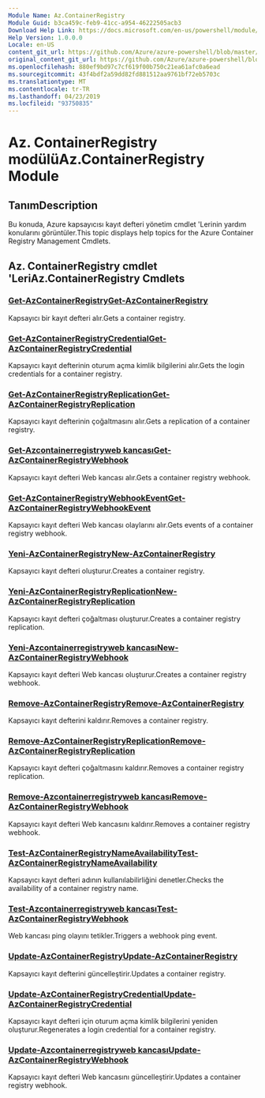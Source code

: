 ```yaml
---
Module Name: Az.ContainerRegistry
Module Guid: b3ca459c-feb9-41cc-a954-46222505acb3
Download Help Link: https://docs.microsoft.com/en-us/powershell/module/az.containerregistry
Help Version: 1.0.0.0
Locale: en-US
content_git_url: https://github.com/Azure/azure-powershell/blob/master/src/ContainerRegistry/ContainerRegistry/help/Az.ContainerRegistry.md
original_content_git_url: https://github.com/Azure/azure-powershell/blob/master/src/ContainerRegistry/ContainerRegistry/help/Az.ContainerRegistry.md
ms.openlocfilehash: 880ef9bd97c7cf619f00b750c21ea61afc0a6ead
ms.sourcegitcommit: 43f4bdf2a59dd82fd881512aa9761bf72eb5703c
ms.translationtype: MT
ms.contentlocale: tr-TR
ms.lasthandoff: 04/23/2019
ms.locfileid: "93750835"
---
```

# <span data-ttu-id="08655-101">Az. ContainerRegistry modülü</span><span class="sxs-lookup"><span data-stu-id="08655-101">Az.ContainerRegistry Module</span></span>
## <span data-ttu-id="08655-102">Tanım</span><span class="sxs-lookup"><span data-stu-id="08655-102">Description</span></span>
<span data-ttu-id="08655-103">Bu konuda, Azure kapsayıcısı kayıt defteri yönetim cmdlet 'Lerinin yardım konularını görüntüler.</span><span class="sxs-lookup"><span data-stu-id="08655-103">This topic displays help topics for the Azure Container Registry Management Cmdlets.</span></span>

## <span data-ttu-id="08655-104">Az. ContainerRegistry cmdlet 'Leri</span><span class="sxs-lookup"><span data-stu-id="08655-104">Az.ContainerRegistry Cmdlets</span></span>
### [<span data-ttu-id="08655-105">Get-AzContainerRegistry</span><span class="sxs-lookup"><span data-stu-id="08655-105">Get-AzContainerRegistry</span></span>](Get-AzContainerRegistry.md)
<span data-ttu-id="08655-106">Kapsayıcı bir kayıt defteri alır.</span><span class="sxs-lookup"><span data-stu-id="08655-106">Gets a container registry.</span></span>

### [<span data-ttu-id="08655-107">Get-AzContainerRegistryCredential</span><span class="sxs-lookup"><span data-stu-id="08655-107">Get-AzContainerRegistryCredential</span></span>](Get-AzContainerRegistryCredential.md)
<span data-ttu-id="08655-108">Kapsayıcı kayıt defterinin oturum açma kimlik bilgilerini alır.</span><span class="sxs-lookup"><span data-stu-id="08655-108">Gets the login credentials for a container registry.</span></span>

### [<span data-ttu-id="08655-109">Get-AzContainerRegistryReplication</span><span class="sxs-lookup"><span data-stu-id="08655-109">Get-AzContainerRegistryReplication</span></span>](Get-AzContainerRegistryReplication.md)
<span data-ttu-id="08655-110">Kapsayıcı kayıt defterinin çoğaltmasını alır.</span><span class="sxs-lookup"><span data-stu-id="08655-110">Gets a replication of a container registry.</span></span>

### [<span data-ttu-id="08655-111">Get-Azcontainerregistryweb kancası</span><span class="sxs-lookup"><span data-stu-id="08655-111">Get-AzContainerRegistryWebhook</span></span>](Get-AzContainerRegistryWebhook.md)
<span data-ttu-id="08655-112">Kapsayıcı kayıt defteri Web kancası alır.</span><span class="sxs-lookup"><span data-stu-id="08655-112">Gets a container registry webhook.</span></span>

### [<span data-ttu-id="08655-113">Get-AzContainerRegistryWebhookEvent</span><span class="sxs-lookup"><span data-stu-id="08655-113">Get-AzContainerRegistryWebhookEvent</span></span>](Get-AzContainerRegistryWebhookEvent.md)
<span data-ttu-id="08655-114">Kapsayıcı kayıt defteri Web kancası olaylarını alır.</span><span class="sxs-lookup"><span data-stu-id="08655-114">Gets events of a container registry webhook.</span></span>

### [<span data-ttu-id="08655-115">Yeni-AzContainerRegistry</span><span class="sxs-lookup"><span data-stu-id="08655-115">New-AzContainerRegistry</span></span>](New-AzContainerRegistry.md)
<span data-ttu-id="08655-116">Kapsayıcı kayıt defteri oluşturur.</span><span class="sxs-lookup"><span data-stu-id="08655-116">Creates a container registry.</span></span>

### [<span data-ttu-id="08655-117">Yeni-AzContainerRegistryReplication</span><span class="sxs-lookup"><span data-stu-id="08655-117">New-AzContainerRegistryReplication</span></span>](New-AzContainerRegistryReplication.md)
<span data-ttu-id="08655-118">Kapsayıcı kayıt defteri çoğaltması oluşturur.</span><span class="sxs-lookup"><span data-stu-id="08655-118">Creates a container registry replication.</span></span>

### [<span data-ttu-id="08655-119">Yeni-Azcontainerregistryweb kancası</span><span class="sxs-lookup"><span data-stu-id="08655-119">New-AzContainerRegistryWebhook</span></span>](New-AzContainerRegistryWebhook.md)
<span data-ttu-id="08655-120">Kapsayıcı kayıt defteri Web kancası oluşturur.</span><span class="sxs-lookup"><span data-stu-id="08655-120">Creates a container registry webhook.</span></span>

### [<span data-ttu-id="08655-121">Remove-AzContainerRegistry</span><span class="sxs-lookup"><span data-stu-id="08655-121">Remove-AzContainerRegistry</span></span>](Remove-AzContainerRegistry.md)
<span data-ttu-id="08655-122">Kapsayıcı kayıt defterini kaldırır.</span><span class="sxs-lookup"><span data-stu-id="08655-122">Removes a container registry.</span></span>

### [<span data-ttu-id="08655-123">Remove-AzContainerRegistryReplication</span><span class="sxs-lookup"><span data-stu-id="08655-123">Remove-AzContainerRegistryReplication</span></span>](Remove-AzContainerRegistryReplication.md)
<span data-ttu-id="08655-124">Kapsayıcı kayıt defteri çoğaltmasını kaldırır.</span><span class="sxs-lookup"><span data-stu-id="08655-124">Removes a container registry replication.</span></span>

### [<span data-ttu-id="08655-125">Remove-Azcontainerregistryweb kancası</span><span class="sxs-lookup"><span data-stu-id="08655-125">Remove-AzContainerRegistryWebhook</span></span>](Remove-AzContainerRegistryWebhook.md)
<span data-ttu-id="08655-126">Kapsayıcı kayıt defteri Web kancasını kaldırır.</span><span class="sxs-lookup"><span data-stu-id="08655-126">Removes a container registry webhook.</span></span>

### [<span data-ttu-id="08655-127">Test-AzContainerRegistryNameAvailability</span><span class="sxs-lookup"><span data-stu-id="08655-127">Test-AzContainerRegistryNameAvailability</span></span>](Test-AzContainerRegistryNameAvailability.md)
<span data-ttu-id="08655-128">Kapsayıcı kayıt defteri adının kullanılabilirliğini denetler.</span><span class="sxs-lookup"><span data-stu-id="08655-128">Checks the availability of a container registry name.</span></span>

### [<span data-ttu-id="08655-129">Test-Azcontainerregistryweb kancası</span><span class="sxs-lookup"><span data-stu-id="08655-129">Test-AzContainerRegistryWebhook</span></span>](Test-AzContainerRegistryWebhook.md)
<span data-ttu-id="08655-130">Web kancası ping olayını tetikler.</span><span class="sxs-lookup"><span data-stu-id="08655-130">Triggers a webhook ping event.</span></span>

### [<span data-ttu-id="08655-131">Update-AzContainerRegistry</span><span class="sxs-lookup"><span data-stu-id="08655-131">Update-AzContainerRegistry</span></span>](Update-AzContainerRegistry.md)
<span data-ttu-id="08655-132">Kapsayıcı kayıt defterini güncelleştirir.</span><span class="sxs-lookup"><span data-stu-id="08655-132">Updates a container registry.</span></span>

### [<span data-ttu-id="08655-133">Update-AzContainerRegistryCredential</span><span class="sxs-lookup"><span data-stu-id="08655-133">Update-AzContainerRegistryCredential</span></span>](Update-AzContainerRegistryCredential.md)
<span data-ttu-id="08655-134">Kapsayıcı kayıt defteri için oturum açma kimlik bilgilerini yeniden oluşturur.</span><span class="sxs-lookup"><span data-stu-id="08655-134">Regenerates a login credential for a container registry.</span></span>

### [<span data-ttu-id="08655-135">Update-Azcontainerregistryweb kancası</span><span class="sxs-lookup"><span data-stu-id="08655-135">Update-AzContainerRegistryWebhook</span></span>](Update-AzContainerRegistryWebhook.md)
<span data-ttu-id="08655-136">Kapsayıcı kayıt defteri Web kancasını güncelleştirir.</span><span class="sxs-lookup"><span data-stu-id="08655-136">Updates a container registry webhook.</span></span>

